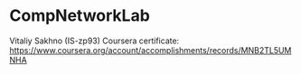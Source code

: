 # CompNetworkLab
Vitaliy Sakhno (IS-zp93)
Coursera certificate: 
https://www.coursera.org/account/accomplishments/records/MNB2TL5UMNHA
